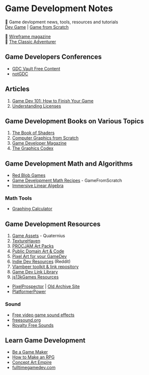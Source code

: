 # Game Development Notes

:newspaper: Game devlopment news, tools, resources and tutorials  
[Dev Game](https://devga.me/) | [Game from Scratch](https://www.gamefromscratch.com/)

:closed_book: [Wireframe magazine](https://wireframe.raspberrypi.org/issues)  
:closed_book: [The Classic Adventurer](http://classicadventurer.co.uk/)

## Game Developers Conferences

- [GDC Vault Free Content](https://gdcvault.com/free)
- [notGDC](http://www.notgdc.fun/)

## Articles

1. [Game Dev 101: How to Finish Your Game](https://www.buildbox.com/game-dev-101-how-to-finish-your-game)
2. [Understanding Licenses](https://gamedevelopment.tutsplus.com/articles/understanding-licenses-or-can-i-use-this-asset-in-my-game--cms-22510)

## Game Development Books on Various Topics

1. [The Book of Shaders](https://thebookofshaders.com/)
2. [Computer Graphics from Scratch](https://www.gabrielgambetta.com/computer-graphics-from-scratch/table-of-contents.html)
3. [Game Developer Magazine](https://archive.org/details/game_developer_magazine)
4. [The Graphics Codex](http://graphicscodex.com/)

## Game Development Math and Algorithms

- [Red Blob Games](https://www.redblobgames.com/)
- [Game Development Math Recipes](https://www.gamefromscratch.com/page/Game-Development-Math-Recipes.aspx) - GameFromScratch
- [Immersive Linear Algebra](http://immersivemath.com/ila/index.html)

### Math Tools

- [Graphing Calculator](https://www.desmos.com/calculator)

## Game Development Resources

1. [Game Assets](http://quaternius.com/assets.html) - Quaternius
2. [TextureHaven](https://texturehaven.com/)
3. [PROCJAM Art Packs](http://www.procjam.com/art/)
4. [Public Domain Art & Code](https://www.glitchthegame.com/public-domain-game-art/)
5. [Pixel Art for your GameDev](http://pixelgameart.org/web/)
6. [Indie Dev Resources](https://www.reddit.com/r/indiedev/wiki/resources) (Reddit)
7. [Vlambeer toolkit & link repository](https://vlambeer.com/toolkit/)
8. [Game Dev Link Library](https://gdu.io/links)
9. [js13kGames Resources](https://js13kgames.github.io/resources/)

- [PixelProspector](https://pixelprospector.com/) | [Old Archive Site](https://web.archive.org/web/20190329004305/http://www.pixelprospector.com/)
- [PlatformerPower](https://platformerpower.com/)

### Sound

- [Free video game sound effects](https://www.zapsplat.com/sound-effect-category/game-sounds/)
- [freesound.org](https://freesound.org/browse/)
- [Royalty Free Sounds](http://soundbible.com/royalty-free-sounds-1.html)

## Learn Game Development

- [Be a Game Maker](https://www.heartgamedev.com/)
- [How to Make an RPG](https://howtomakeanrpg.com/)
- [Concept Art Empire](https://conceptartempire.com/)
- [fulltimegamedev.com](https://www.fulltimegamedev.com/)
